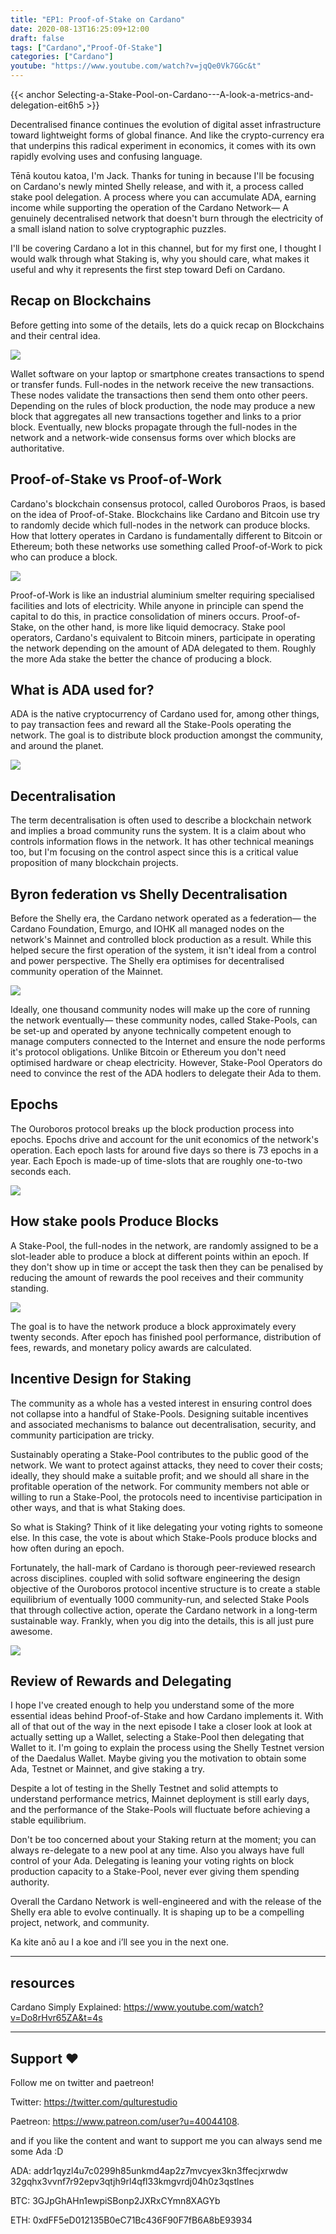 ```yaml
---
title: "EP1: Proof-of-Stake on Cardano"
date: 2020-08-13T16:25:09+12:00
draft: false
tags: ["Cardano","Proof-Of-Stake"]
categories: ["Cardano"]
youtube: "https://www.youtube.com/watch?v=jqQe0Vk7GGc&t"
---
```


{{< anchor Selecting-a-Stake-Pool-on-Cardano---A-look-a-metrics-and-delegation-eit6h5 >}}

Decentralised finance continues the evolution of digital asset infrastructure toward lightweight forms of global finance. And like the crypto-currency era that underpins this radical experiment in economics, it comes with its own rapidly evolving uses and confusing language.

Tēnā koutou katoa, I'm Jack. Thanks for tuning in because I'll be focusing on Cardano's newly minted Shelly release, and with it, a process called stake pool delegation. A process where you can accumulate ADA, earning income while supporting the operation of the Cardano Network— A genuinely decentralised network that doesn't burn through the electricity of a small island nation to solve cryptographic puzzles.

I'll be covering Cardano a lot in this channel, but for my first one, I thought I would walk through what Staking is, why you should care, what makes it useful and why it represents the first step toward Defi on Cardano.

## Recap on Blockchains

Before getting into some of the details, lets do a quick recap on Blockchains and their central idea.

![](/gif/ep1/laptop_and_phone_2.gif)

Wallet software on your laptop or smartphone creates transactions to spend or transfer funds. Full-nodes in the network receive the new transactions. These nodes validate the transactions then send them onto other peers. Depending on the rules of block production, the node may produce a new block that aggregates all new transactions together and links to a prior block. Eventually, new blocks propagate through the full-nodes in the network and a network-wide consensus forms over which blocks are authoritative. 

## Proof-of-Stake vs Proof-of-Work

Cardano's blockchain consensus protocol, called Ouroboros Praos, is based on the idea of Proof-of-Stake. Blockchains like Cardano and Bitcoin use try to randomly decide which full-nodes in the network can produce blocks. How that lottery operates in Cardano is fundamentally different to Bitcoin or Ethereum; both these networks use something called Proof-of-Work to pick who can produce a block.

![](/gif/ep1/factory_3.gif)

Proof-of-Work is like an industrial aluminium smelter requiring specialised facilities and lots of electricity. While anyone in principle can spend the capital to do this, in practice consolidation of miners occurs. Proof-of-Stake, on the other hand, is more like liquid democracy. Stake pool operators, Cardano's equivalent to Bitcoin miners, participate in operating the network depending on the amount of ADA delegated to them. Roughly the more Ada stake the better the chance of producing a block. 

## What is ADA used for?

ADA is the native cryptocurrency of Cardano used for, among other things, to pay transaction fees and reward all the Stake-Pools operating the network. The goal is to distribute block production amongst the community, and around the planet. 

![](/gif/ep1/Coins.gif)

## Decentralisation

The term decentralisation is often used to describe a blockchain network and implies a broad community runs the system. It is a claim about who controls information flows in the network. It has other technical meanings too, but I'm focusing on the control aspect since this is a critical value proposition of many blockchain projects.

## Byron federation vs Shelly Decentralisation

Before the Shelly era, the Cardano network operated as a federation— the Cardano Foundation, Emurgo, and IOHK all managed nodes on the network's Mainnet and controlled block production as a result. While this helped secure the first operation of the system, it isn't ideal from a control and power perspective. The Shelly era optimises for decentralised community operation of the Mainnet.

![](/gif/ep1/cardano_federation.gif)

Ideally, one thousand community nodes will make up the core of running the network eventually— these community nodes, called Stake-Pools, can be set-up and operated by anyone technically competent enough to manage computers connected to the Internet and ensure the node performs it's protocol obligations. Unlike Bitcoin or Ethereum you don't need optimised hardware or cheap electricity. However, Stake-Pool Operators do need to convince the rest of the ADA hodlers to delegate their Ada to them.

## Epochs

The Ouroboros protocol breaks up the block production process into epochs. Epochs drive and account for the unit economics of the network's operation. Each epoch lasts for around five days so there is 73 epochs in a year.  Each Epoch is made-up of time-slots that are roughly one-to-two seconds each.

![](/gif/ep1/Epoch_clock.gif)

## How stake pools Produce Blocks

A Stake-Pool, the full-nodes in the network, are randomly assigned to be a slot-leader able to produce a block at different points within an epoch. If they don't show up in time or accept the task then they can be penalised by reducing the amount of rewards the pool receives and their community standing. 

![](/gif/ep1/lottery_slot_epoch_thing.gif)

The goal is to have the network produce a block approximately every twenty seconds. After  epoch has finished pool performance, distribution of fees, rewards, and monetary policy awards are calculated. 

## Incentive Design for Staking

The community as a whole has a vested interest in ensuring control does not collapse into a handful of Stake-Pools. Designing suitable incentives and associated mechanisms to balance out decentralisation, security, and community participation are tricky. 

Sustainably operating a Stake-Pool contributes to the public good of the network. We want to protect against attacks, they need to cover their costs; ideally, they should make a suitable profit; and we should all share in the profitable operation of the network. For community members not able or willing to run a Stake-Pool, the protocols need to incentivise participation in other ways, and that is what Staking does.

So what is Staking? Think of it like delegating your voting rights to someone else. In this case, the vote is about which Stake-Pools produce blocks and how often during an epoch.

Fortunately, the hall-mark of Cardano is thorough peer-reviewed research across disciplines. coupled with solid software engineering the design objective of the Ouroboros protocol incentive structure is to create a stable equilibrium of  eventually 1000 community-run, and selected Stake Pools that through collective action, operate the Cardano network in a long-term sustainable way. Frankly, when you dig into the details, this is all just pure awesome.

![](/gif/ep1/peer_review_paper_web.gif)

## Review of Rewards and Delegating

I hope I've created enough to help you understand some of the more essential ideas behind Proof-of-Stake and how Cardano implements it. With all of that out of the way in the next episode I take a closer look at look at actually setting up a Wallet, selecting a Stake-Pool then delegating that Wallet to it. I'm going to explain the process using the Shelly Testnet version of the Daedalus Wallet. Maybe giving you the motivation to obtain some Ada, Testnet or Mainnet, and give staking a try.  

Despite a lot of testing in the Shelly Testnet and solid attempts to understand performance metrics, Mainnet deployment is still early days, and the performance of the Stake-Pools will fluctuate before achieving a stable equilibrium. 

Don't be too concerned about your Staking return at the moment; you can always re-delegate to a new pool at any time. Also you always have full control of your Ada. Delegating is leaning your voting rights on block production capacity to a Stake-Pool, never ever giving them spending authority.

Overall the Cardano Network is well-engineered and with the release of the Shelly era able to evolve continually. It is shaping up to be a compelling project, network, and community.

Ka kite anō au I a koe and i’ll see you in the next one.

---

## resources

Cardano Simply Explained:  https://www.youtube.com/watch?v=Do8rHvr65ZA&t=4s


---

## Support ❤️

Follow me on twitter and paetreon!

Twitter: https://twitter.com/qulturestudio  

Paetreon: https://www.patreon.com/user?u=40044108. 

and if you like the content and want to support me you can always send me some Ada :D

ADA: addr1qyzl4u7c0299h85unkmd4ap2z7mvcyex3kn3ffecjxrwdw
32gqhx3vvnf7r92epv3qtjh9rl4qfl33kmgvrdj04h0z3qstlnes

BTC: 3GJpGhAHn1ewpiSBonp2JXRxCYmn8XAGYb

ETH: 0xdFF5eD012135B0eC71Bc436F90F7fB6A8bE93934